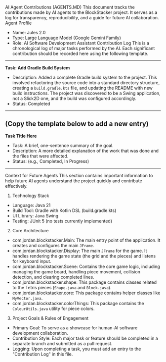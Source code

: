 AI Agent Contributions (AGENTS.MD)
This document tracks the contributions made by AI agents to the BlockStacker project. It serves as a log for transparency, reproducibility, and a guide for future AI collaboration.
Agent Profile
 * Name: Jules 2.0
 * Type: Large Language Model (Google Gemini Family)
 * Role: AI Software Development Assistant
Contribution Log
This is a chronological log of major tasks performed by the AI. Each significant contribution should be recorded here using the following template.

---
**Task: Add Gradle Build System**
 * Description: Added a complete Gradle build system to the project. This involved refactoring the source code into a standard directory structure, creating a `build.gradle.kts` file, and updating the README with new build instructions. The project was discovered to be a Swing application, not a Slick2D one, and the build was configured accordingly.
 * Status: Completed
---

(Copy the template below to add a new entry)
---
**Task Title Here**
 * Task: A brief, one-sentence summary of the goal.
 * Description: A more detailed explanation of the work that was done and the files that were affected.
 * Status: (e.g., Completed, In Progress)
---

Context for Future Agents
This section contains important information to help future AI agents understand the project quickly and contribute effectively.
1. Technology Stack
 * Language: Java 21
 * Build Tool: Gradle with Kotlin DSL (build.gradle.kts)
 * UI Library: Java Swing
 * Testing: JUnit 5 (no tests currently implemented)
2. Core Architecture
 * com.jordan.blockstacker.Main: The main entry point of the application. It creates and configures the main `JFrame`.
 * com.jordan.blockstacker.Display: The main `JFrame` for the game. It handles rendering the game state (the grid and the pieces) and listens for keyboard input.
 * com.jordan.blockstacker.Scene: Contains the core game logic, including managing the game board, handling piece movement, collision detection, and clearing completed lines.
 * com.jordan.blockstacker.shape: This package contains classes related to the Tetris pieces (`Shape.java` and `Block.java`).
 * com.jordan.blockstacker.core: This package contains helper classes like `MyVector.java`.
 * com.jordan.blockstacker.colorThings: This package contains the `ColourUtils.java` utility for piece colors.
3. Project Goals & Rules of Engagement
 * Primary Goal: To serve as a showcase for human-AI software development collaboration.
 * Contribution Style: Each major task or feature should be completed in a separate branch and submitted as a pull request.
 * Logging: Upon completing a task, you must add an entry to the "Contribution Log" in this file.
